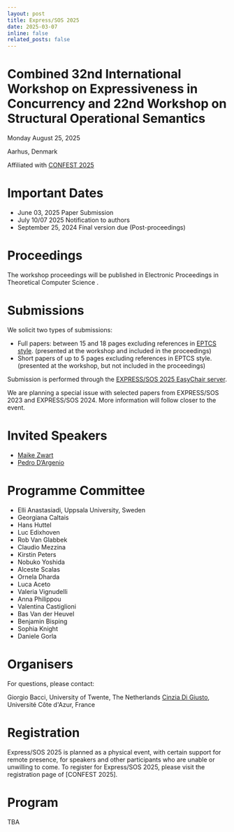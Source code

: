 ```yaml
---
layout: post
title: Express/SOS 2025
date: 2025-03-07
inline: false
related_posts: false
---
```


# Combined 32nd International Workshop on Expressiveness in Concurrency and 22nd Workshop on Structural Operational Semantics

Monday August 25, 2025

Aarhus, Denmark

Affiliated with [CONFEST 2025](https://conferences.au.dk/confest2025/concur)


# Important Dates
- June 03, 2025 Paper Submission
- July 10/07 2025 Notification to authors
- September 25, 2024 Final version due (Post-proceedings)

# Proceedings

The workshop proceedings will be published in Electronic Proceedings in Theoretical Computer Science .

# Submissions
We solicit two types of submissions:

- Full papers:  between 15 and 18 pages excluding references in [EPTCS style](https://info.eptcs.org/).
(presented at the workshop and included in the proceedings)
- Short papers of up to 5 pages excluding references in EPTCS style.
(presented at the workshop, but not included in the proceedings)

Submission is performed through the [EXPRESS/SOS 2025 EasyChair server]().



We are planning a special issue with selected papers from EXPRESS/SOS 2023 and EXPRESS/SOS 2024. More information will follow closer to the event.


# Invited Speakers

- [Maike Zwart](https://maaikezwart.com/)
- [Pedro D’Argenio](https://cs.famaf.unc.edu.ar/~dargenio/)



# Programme Committee
- Elli Anastasiadi, Uppsala University, Sweden
- Georgiana Caltais
- Hans Huttel
- Luc Edixhoven
- Rob Van Glabbek
- Claudio Mezzina
- Kirstin Peters
- Nobuko Yoshida
- Alceste Scalas
- Ornela Dharda
- Luca Aceto
- Valeria Vignudelli
- Anna Philippou
- Valentina Castiglioni
- Bas Van der Heuvel
- Benjamin Bisping
- Sophia Knight
- Daniele Gorla


# Organisers
For questions, please contact:

Giorgio Bacci, University of Twente, The Netherlands
[Cinzia Di Giusto](mailto), Université Côte d'Azur, France


# Registration
Express/SOS 2025 is planned as a physical event,
with certain support for remote presence, for speakers and other participants who are unable or unwilling to come.
To register for Express/SOS 2025, please visit the registration page of [CONFEST 2025].

# Program

TBA